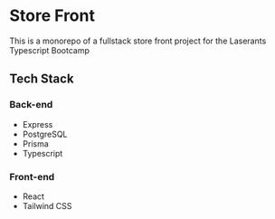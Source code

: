 # Store Front

This is a monorepo of a fullstack store front project for the Laserants Typescript Bootcamp

## Tech Stack

### Back-end

- Express
- PostgreSQL 
- Prisma
- Typescript

### Front-end

- React
- Tailwind CSS
